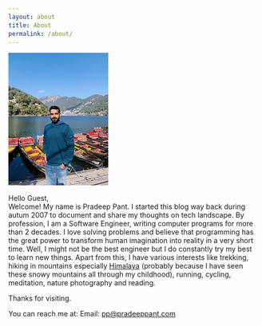 ```yaml
---
layout: about
title: About
permalink: /about/
---
```


![IMG_1573_small.jpg](\data\images\IMG_1573_small.jpg)

Hello Guest,	
Welcome! My name is Pradeep Pant. I started this blog way back during autum 2007 to document and share my thoughts on tech landscape. By profession, I am a Software Engineer, writing computer programs for more than 2 decades. I love solving problems and believe that programming has the great power to transform human imagination into reality in a very short time. Well, I might not be the best engineer but I do constantly try my best to learn new things. Apart from this, I have various interests like trekking, hiking in mountains especially [Himalaya](http://en.wikipedia.org/wiki/Himalayas) (probably because I have seen these snowy mountains all through my childhood), running, cycling, meditation, nature photography and reading. 

Thanks for visiting.

You can reach me at:
Email: pp@pradeeppant.com

<span><a href=""></a>&nbsp;&nbsp;
<a href="https://www.linkedin.com/in/ppant"><svg class="svg-icon"><use xlink:href="/assets/minima-social-icons.svg#linkedin"></use></svg></a>
&nbsp;&nbsp;<a href="https://github.com/ppant"><svg class="svg-icon"><use xlink:href="/assets/minima-social-icons.svg#github"></use></svg></a>
&nbsp;&nbsp;<a href="https://www.twitter.com/ppant"><svg class="svg-icon"><use xlink:href="/assets/minima-social-icons.svg#twitter"></use></svg></a></span>
